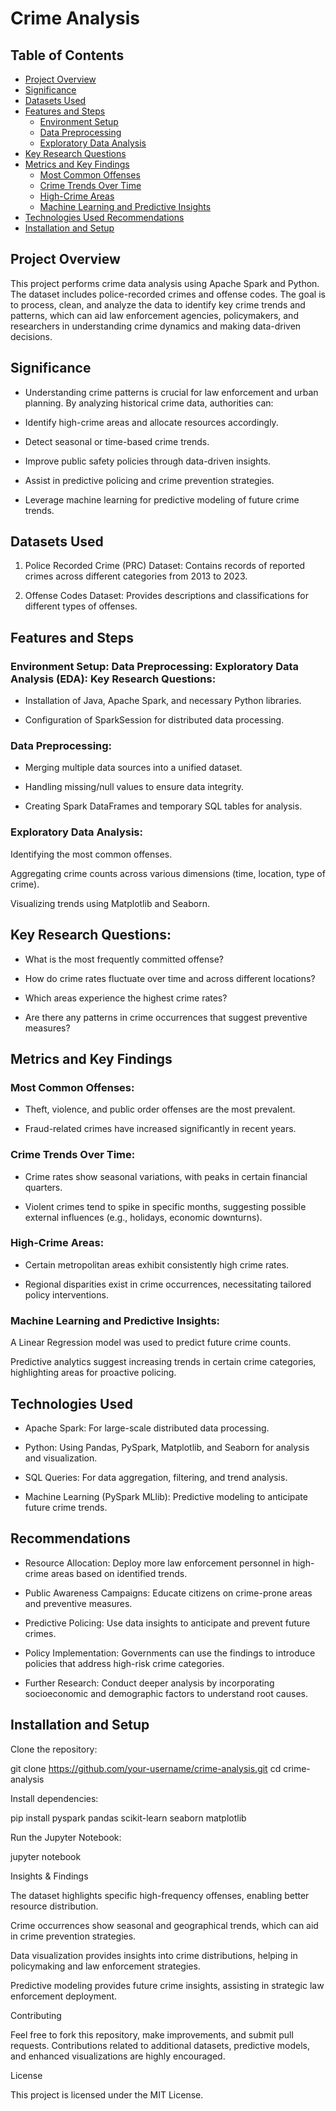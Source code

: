 # Crime Analysis

## Table of Contents

- [Project Overview](#project-overview)
- [Significance](#significance)
-  [Datasets Used](#datasets-used)
-  [Features and Steps](#features-and-steps)
    - [Environment Setup](#environment-setup)
    - [Data Preprocessing](#data-preprocessing)
    - [Exploratory Data Analysis](#exploratory-data-analysis)
- [Key Research Questions](#key-research-questions)
- [Metrics and Key Findings](metrics-and-key-findings)
    - [Most Common Offenses](most-common-offenses)
    - [Crime Trends Over Time](crime-trends-over-time)
    - [High-Crime Areas](high-crime-areas)
    - [Machine Learning and Predictive Insights](machine-learning-and-predictive-insights)
- [Technologies Used Recommendations](technologies-used-recommendations)
- [Installation and Setup](installation-and-setup)

## Project Overview

This project performs crime data analysis using Apache Spark and Python. The dataset includes police-recorded crimes and offense codes. The goal is to process, clean, and analyze the data to identify key crime trends and patterns, which can aid law enforcement agencies, policymakers, and researchers in understanding crime dynamics and making data-driven decisions.

## Significance

- Understanding crime patterns is crucial for law enforcement and urban planning. By analyzing historical crime data, authorities can:

- Identify high-crime areas and allocate resources accordingly.

- Detect seasonal or time-based crime trends.

- Improve public safety policies through data-driven insights.

- Assist in predictive policing and crime prevention strategies.

- Leverage machine learning for predictive modeling of future crime trends.

## Datasets Used

1. Police Recorded Crime (PRC) Dataset: Contains records of reported crimes across different categories from 2013 to 2023.

2. Offense Codes Dataset: Provides descriptions and classifications for different types of offenses.


## Features and Steps

### Environment Setup: Data Preprocessing: Exploratory Data Analysis (EDA): Key Research Questions:

- Installation of Java, Apache Spark, and necessary Python libraries.

- Configuration of SparkSession for distributed data processing.

### Data Preprocessing:

- Merging multiple data sources into a unified dataset.

- Handling missing/null values to ensure data integrity.

- Creating Spark DataFrames and temporary SQL tables for analysis.

### Exploratory Data Analysis:

Identifying the most common offenses.

Aggregating crime counts across various dimensions (time, location, type of crime).

Visualizing trends using Matplotlib and Seaborn.

## Key Research Questions:

- What is the most frequently committed offense?

- How do crime rates fluctuate over time and across different locations?

- Which areas experience the highest crime rates?

- Are there any patterns in crime occurrences that suggest preventive measures?

## Metrics and Key Findings

### Most Common Offenses:

- Theft, violence, and public order offenses are the most prevalent.

- Fraud-related crimes have increased significantly in recent years.

### Crime Trends Over Time:

- Crime rates show seasonal variations, with peaks in certain financial quarters.

- Violent crimes tend to spike in specific months, suggesting possible external influences (e.g., holidays, economic downturns).

### High-Crime Areas:

- Certain metropolitan areas exhibit consistently high crime rates.

- Regional disparities exist in crime occurrences, necessitating tailored policy interventions.

### Machine Learning and Predictive Insights:

A Linear Regression model was used to predict future crime counts.

Predictive analytics suggest increasing trends in certain crime categories, highlighting areas for proactive policing.

## Technologies Used

- Apache Spark: For large-scale distributed data processing.

- Python: Using Pandas, PySpark, Matplotlib, and Seaborn for analysis and visualization.

- SQL Queries: For data aggregation, filtering, and trend analysis.

- Machine Learning (PySpark MLlib): Predictive modeling to anticipate future crime trends.

## Recommendations

- Resource Allocation: Deploy more law enforcement personnel in high-crime areas based on identified trends.

- Public Awareness Campaigns: Educate citizens on crime-prone areas and preventive measures.

- Predictive Policing: Use data insights to anticipate and prevent future crimes.

- Policy Implementation: Governments can use the findings to introduce policies that address high-risk crime categories.

- Further Research: Conduct deeper analysis by incorporating socioeconomic and demographic factors to understand root causes.

## Installation and Setup

Clone the repository:

git clone https://github.com/your-username/crime-analysis.git
cd crime-analysis

Install dependencies:

pip install pyspark pandas scikit-learn seaborn matplotlib

Run the Jupyter Notebook:

jupyter notebook

Insights & Findings

The dataset highlights specific high-frequency offenses, enabling better resource distribution.

Crime occurrences show seasonal and geographical trends, which can aid in crime prevention strategies.

Data visualization provides insights into crime distributions, helping in policymaking and law enforcement strategies.

Predictive modeling provides future crime insights, assisting in strategic law enforcement deployment.

Contributing

Feel free to fork this repository, make improvements, and submit pull requests. Contributions related to additional datasets, predictive models, and enhanced visualizations are highly encouraged.

License

This project is licensed under the MIT License.


